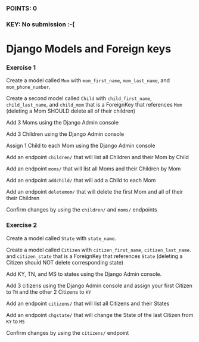 ### POINTS: 0
### KEY: No submission :-(

# Django Models and Foreign keys

### Exercise 1

Create a model called ```Mom``` with ```mom_first_name```, ```mom_last_name```, and ```mom_phone_number```.

Create a second model called ```Child``` with ```child_first_name```, ```child_last_name```, and ```child_mom``` that is a ForeignKey that references ```Mom``` (deleting a Mom SHOULD delete all of their children)

Add 3 Moms using the Django Admin console

Add 3 Children using the Django Admin console

Assign 1 Child to each Mom using the Django Admin console

Add an endpoint ```children/``` that will list all Children and their Mom by Child

Add an endpoint ```moms/``` that will list all Moms and their Children by Mom

Add an endpoint ```addchild/``` that will add a Child to each Mom

Add an endpoint ```deletemom/``` that will delete the first Mom and all of their their Children

Confirm changes by using the ```children/``` and ```moms/``` endpoints


### Exercise 2
Create a model called ```State``` with ```state_name```.

Create a model called ```Citizen``` with ```citizen_first_name```, ```citizen_last_name```. and ```citizen_state``` that is a ForeignKey that references ```State``` (deleting a Citizen should NOT delete corresponding state)

Add KY, TN, and MS to states using the Django Admin console.

Add 3 citizens using the Django Admin console and assign your first Citizen to ```TN``` and the other 2 Citizens to ```KY```

Add an endpoint ```citizens/``` that will list all Citizens and their States

Add an endpoint ```chgstate/``` that will change the State of the last Citizen from ```KY``` to ```MS```

Confirm changes by using the ```citizens/``` endpoint

